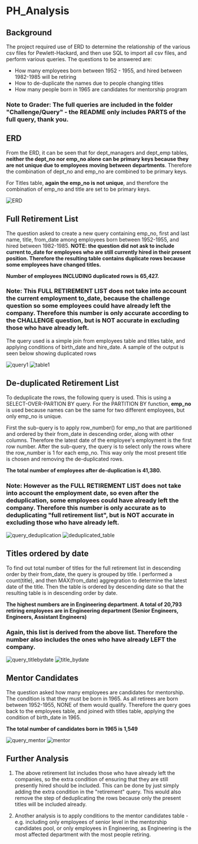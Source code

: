 # PH_Analysis

## Background

The project required use of ERD to determine the relationship of the various csv files for Pewlett-Hackard, and then use SQL to import all csv files, and perform various queries. The questions to be answered are: 
- How many employees born between 1952 - 1955, and hired between 1982-1985 will be retiring 
- How to de-duplicate the names due to people changing titles 
- How many people born in 1965 are candidates for mentorship program 

### Note to Grader: The full queries are included in the folder "Challenge/Query" - the README only includes PARTS of the full query, thank you. 

## ERD 

From the ERD, it can be seen that for dept_managers and dept_emp tables, __neither the dept_no nor emp_no alone can be primary keys because they are not unique due to employees moving between departments__.  Therefore the combination of dept_no and emp_no are combined to be primary keys.

For Titles table, __again the emp_no is not unique__, and therefore the combination of emp_no and title are set to be primary keys. 

<img alt = "ERD" src = https://github.com/pegkhiev/PH_Analysis/blob/master/Challenge/ERD.png>

## Full Retirement List 

The question asked to create a new query containing emp_no, first and last name, title, from_date among employees born between 1952-1955, and hired between 1982-1985. __NOTE: the question did not ask to include current to_date for employees who are still currently hired in their present position. Therefore the resulting table contains duplicate rows because some employees have changed titles.__ 

__Number of employees INCLUDING duplicated rows is 65,427.__

### Note: This FULL RETIREMENT LIST does not take into account the current employment to_date, because the challenge question  so some employees could have already left the company.  Therefore this number is only accurate according to the CHALLENGE question, but is NOT accurate in excluding those who have already left. 

The query used is a simple join from employees table and titles table, and applying conditions of birth_date and hire_date. A sample of the output is seen below showing duplicated rows

<img alt = "query1" src = https://github.com/pegkhiev/PH_Analysis/blob/master/Challenge/query_retirement.png>

<img alt = "table1" src = https://github.com/pegkhiev/PH_Analysis/blob/master/Challenge/retirement_title_salary.png>

## De-duplicated Retirement List 

To deduplicate the rows, the following query is used.  This is using a SELECT-OVER-PARTION BY query.  For the PARTITION BY function, __emp_no__ is used because names can be the same for two different employees, but only emp_no is unique. 

First the sub-query is to apply row_number() for emp_no that are partitioned and ordered by their from_date in descending order, along with other columns. Therefore the latest date of the employee's employment is the first row number.  After the sub-query, the query is to select only the rows where the row_number is 1 for each emp_no.  This way only the most present title is chosen and removing the de-duplicated rows. 

__The total number of employees after de-duplication is 41,380.__

### Note: However as the FULL RETIREMENT LIST does not take into account the employment date, so even after the deduplication, some employees could have already left the company.  Therefore this number is only accurate as to deduplicating "full retirement list", but is NOT accurate in excluding those who have already left. 

<img alt = "query_deduplication" src = https://github.com/pegkhiev/PH_Analysis/blob/master/Challenge/query_deduplication.png>

<img alt = "deduplicated_table" src = https://github.com/pegkhiev/PH_Analysis/blob/master/Challenge/deduplicated_retirement.png>

## Titles ordered by date 

To find out total number of titles for the full retirement list in descending order by their from_date, the query is grouped by title. I performed a count(title), and then MAX(from_date) aggregration to determine the latest date of the title.  Then the table is ordered by descending date so that the resulting table is in descending order by date. 

__The highest numbers are in Engineering department.  A total of 20,793 retiring employees are in Engineering department (Senior Engineers, Engineers, Assistant Engineers)__

### Again, this list is derived from the above list.  Therefore the number also includes the ones who have already LEFT the company. 

<img alt = "query_titlebydate" src = https://github.com/pegkhiev/PH_Analysis/blob/master/Challenge/query_titlebydate.png>

<img alt = "title_bydate" src = https://github.com/pegkhiev/PH_Analysis/blob/master/Challenge/title_by_date.png>

## Mentor Candidates 

The question asked how many employees are candidates for mentorship. The condition is that they must be born in 1965.  As all retirees are born between 1952-1955, NONE of them would qualify.  Therefore the query goes back to the employees table, and joined with titles table, applying the condition of birth_date in 1965. 

__The total number of candidates born in 1965 is 1,549__ 

<img alt = "query_mentor" src = https://github.com/pegkhiev/PH_Analysis/blob/master/Challenge/query_candidates.png>

<img alt = "mentor" src = https://github.com/pegkhiev/PH_Analysis/blob/master/Challenge/mentor.png>

## Further Analysis 

1) The above retirement list includes those who have already left the companies, so the extra condition of ensuring that they are still presently hired should be included.  This can be done by just simply adding the extra condition in the "retirement" query.  This would also remove the step of deduplicating the rows because only the present titles will be included already. 

2) Another analysis is to apply conditions to the mentor candidates table - e.g. including only employees of senior level in the mentorship candidates pool, or only employees in Engineering, as Engineering is the most affected department with the most people retiring. 




